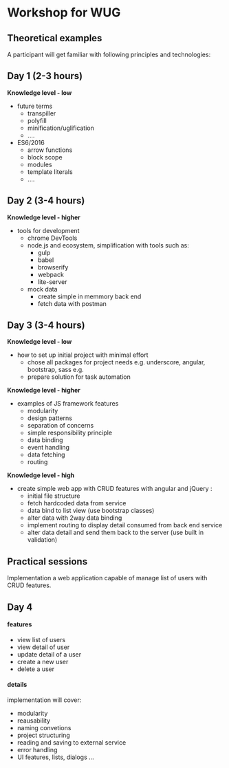 # Workshop for WUG

## Theoretical examples
A participant will get familiar with following principles and technologies:

## Day 1 (2-3 hours)
**Knowledge level - low**
* future terms
  * transpiller 
  * polyfill
  * minification/uglification
  * ....
* ES6/2016
  * arrow functions
  * block scope
  * modules
  * template literals
  * ....

## Day 2 (3-4 hours)
**Knowledge level - higher**
* tools for development
  * chrome DevTools
  * node.js and ecosystem, simplification with tools such as:
    * gulp
    * babel
    * browserify
    * webpack
    * lite-server
  * mock data
    * create simple in memmory back end
    * fetch data with postman

## Day 3 (3-4 hours)
**Knowledge level - low**    
* how to set up initial project with minimal effort
  * chose all packages for project needs e.g. underscore, angular, bootstrap, sass e.g.
  * prepare solution for task automation

**Knowledge level - higher**
* examples of JS framework features
  * modularity
  * design patterns
  * separation of concerns
  * simple responsibility principle
  * data binding
  * event handling
  * data fetching
  * routing

**Knowledge level - high**
* create simple web app with CRUD features with angular and jQuery :
  * initial file structure
  * fetch hardcoded data from service 
  * data bind to list view (use bootstrap classes) 
  * alter data with 2way data binding
  * implement routing to display detail consumed from back end service
  * alter data detail and send them back to the server (use built in validation)

## Practical sessions
Implementation a web application capable of manage list of users with CRUD features. 

## Day 4

#### features
* view list of users
* view detail of user
* update detail of a user
* create a new user
* delete a user

#### details
implementation will cover: 

* modularity
* reausability
* naming convetions
* project structuring
* reading and saving to external service
* error handling
* UI features, lists, dialogs ...

